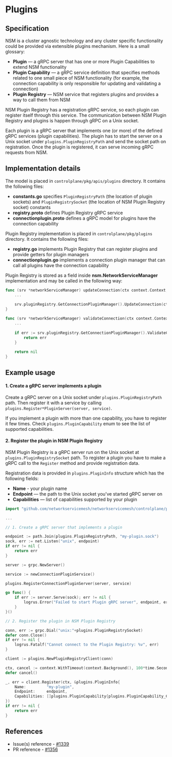 Plugins
=======

Specification
-------------

NSM is a cluster agnostic technology and any cluster specific functionality could be provided via extensible plugins mechanism. Here is a small glossary:

- **Plugin** — a gRPC server that has one or more Plugin Capabilities to extend NSM functionality
- **Plugin Capability** — a gRPC service definition that specifies methods related to one small piece of NSM functionality (for example, the connection capability is only responsible for updating and validating a connection)
- **Plugin Registry** — NSM service that registers plugins and provides a way to call them from NSM

NSM Plugin Registry has a registration gRPC service, so each plugin can register itself through this service. The communication between NSM Plugin Registry and plugins is happen through gRPC on a Unix socket.

Each plugin is a gRPC server that implements one (or more) of the defined gRPC services (plugin capabilities). The plugin has to start the server on a Unix socket under `plugins.PluginRegistryPath` and send the socket path on registration. Once the plugin is registered, it can serve incoming gRPC requests from NSM.

Implementation details
----------------------

The model is placed in `controlplane/pkg/apis/plugins` directory. It contains the following files:
- **constants.go** specifies `PluginRegistryPath` (the location of plugin sockets) and `PluginRegistrySocket` (the location of NSM Plugin Registry socket) constants
- **registry.proto** defines Plugin Registry gRPC service
- **connectionplugin.proto** defines a gRPC model for plugins have the connection capability

Plugin Registry implementation is placed in `controlplane/pkg/plugins` directory. It contains the following files:
- **registry.go** implements Plugin Registry that can register plugins and provide getters for plugin managers
- **connectionplugin.go** implements a connection plugin manager that can call all plugins have the connection capability

Plugin Registry is stored as a field inside **nsm.NetworkServiceManager** implementation and may be called in the following way:

```go
func (srv *networkServiceManager) updateConnection(ctx context.Context, conn connection.Connection) {
    ...
    
    srv.pluginRegistry.GetConnectionPluginManager().UpdateConnection(ctx, conn)
}

func (srv *networkServiceManager) validateConnection(ctx context.Context, conn connection.Connection) error {
    ...
    
    if err := srv.pluginRegistry.GetConnectionPluginManager().ValidateConnection(ctx, conn); err != nil {
        return err
    }
    
    return nil
}
```

Example usage
-------------

#### 1. Create a gRPC server implements a plugin

Create a gRPC server on a Unix socket under `plugins.PluginRegistryPath` path. Then register it with a service by calling `plugins.Register*PluginServer(server, service)`.

If you implement a plugin with more than one capability, you have to register it few times. Check `plugins.PluginCapability` enum to see the list of supported capabilities.

#### 2. Register the plugin in NSM Plugin Registry

NSM Plugin Registry is a gRPC server run on the Unix socket at `plugins.PluginRegistrySocket` path. To register a plugin you have to make a gRPC call to the `Register` method and provide registration data.

Registration data is provided in `plugins.PluginInfo` structure which has the following fields:
- **Name** - your plugin name
- **Endpoint** — the path to the Unix socket you've started gRPC server on
- **Capabilities** — list of capabilities supported by your plugin

```go
import "github.com/networkservicemesh/networkservicemesh/controlplane/pkg/apis/plugins"

...

// 1. Create a gRPC server that implements a plugin

endpoint := path.Join(plugins.PluginRegistryPath, "my-plugin.sock")
sock, err := net.Listen("unix", endpoint)
if err != nil {
    return err
}

server := grpc.NewServer()

service := newConnectionPluginService()

plugins.RegisterConnectionPluginServer(server, service)

go func() {
    if err := server.Serve(sock); err != nil {
        logrus.Error("Failed to start Plugin gRPC server", endpoint, err)
    }
}()

// 2. Register the plugin in NSM Plugin Registry

conn, err := grpc.Dial("unix:"+plugins.PluginRegistrySocket)
defer conn.Close()
if err != nil {
    logrus.Fatalf("Cannot connect to the Plugin Registry: %v", err)
}

client := plugins.NewPluginRegistryClient(conn)

ctx, cancel := context.WithTimeout(context.Background(), 100*time.Second)
defer cancel()

_, err = client.Register(ctx, &plugins.PluginInfo{
	Name:         "my-plugin",
    Endpoint:     endpoint,
    Capabilities: []plugins.PluginCapability{plugins.PluginCapability_CONNECTION},
})
if err != nil {
    return err
}
```

References
----------

* Issue(s) reference - [#1339](https://github.com/networkservicemesh/networkservicemesh/issues/1339)
* PR reference - [#1356](https://github.com/networkservicemesh/networkservicemesh/pull/1356)
